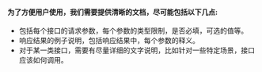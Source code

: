 #### 为了方便用户使用，我们需要提供清晰的文档，尽可能包括以下几点:
- 包括每个接口的请求参数，每个参数的类型限制，是否必填，可选的值等。
- 响应结果的例子说明，包括响应结果中，每个参数的释义。
- 对于某一类接口，需要有尽量详细的文字说明，比如针对一些特定场景，接口应该如何调用。
